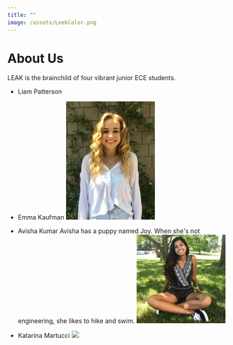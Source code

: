 ```yaml
---
title: ""
image: /assets/LeekColor.png
---
```


# About Us

LEAK is the brainchild of four vibrant junior ECE students.
- Liam Patterson

- Emma Kaufman
          <img src="assets/aboutus/Emma.jpg" width="200">
- Avisha Kumar
Avisha has a puppy named Joy. When she's not engineering, she likes to hike and swim. 
          <img src="assets/aboutus/Avisha.jpg" width="200">
- Katarina Martucci
          <img src="assets/aboutus/katarina.png" width="200">


